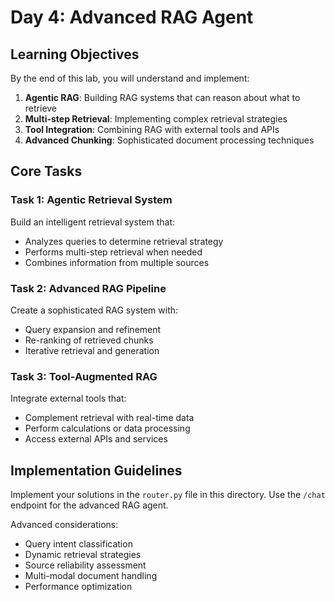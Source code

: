 # Day 4: Advanced RAG Agent

## Learning Objectives

By the end of this lab, you will understand and implement:

1. **Agentic RAG**: Building RAG systems that can reason about what to retrieve
2. **Multi-step Retrieval**: Implementing complex retrieval strategies
3. **Tool Integration**: Combining RAG with external tools and APIs
4. **Advanced Chunking**: Sophisticated document processing techniques

## Core Tasks

### Task 1: Agentic Retrieval System
Build an intelligent retrieval system that:
- Analyzes queries to determine retrieval strategy
- Performs multi-step retrieval when needed
- Combines information from multiple sources

### Task 2: Advanced RAG Pipeline
Create a sophisticated RAG system with:
- Query expansion and refinement
- Re-ranking of retrieved chunks
- Iterative retrieval and generation

### Task 3: Tool-Augmented RAG
Integrate external tools that:
- Complement retrieval with real-time data
- Perform calculations or data processing
- Access external APIs and services

## Implementation Guidelines

Implement your solutions in the `router.py` file in this directory. Use the `/chat` endpoint for the advanced RAG agent.

Advanced considerations:
- Query intent classification
- Dynamic retrieval strategies
- Source reliability assessment
- Multi-modal document handling
- Performance optimization